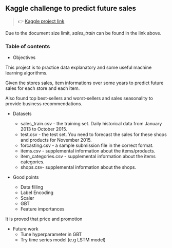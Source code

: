 ## Kaggle challenge to predict future sales
> :point_right: [Kaggle project link](https://www.kaggle.com/c/competitive-data-science-predict-future-sales)

Due to the document size limit, *sales_train* can be found in the link above.

### Table of contents
* Objectives

This project is to practice data explanatory and some useful machine learning algorithms.

Given the stores sales, item informations over some years to predict future sales for each store and each item.

Also found top best-sellers and worst-sellers and sales seasonality to provide business recommendations.

* Datasets

  - sales_train.csv - the training set. Daily historical data from January 2013 to October 2015.
  - test.csv - the test set. You need to forecast the sales for these shops and products for November 2015.
  - forcasting.csv - a sample submission file in the correct format.
  - items.csv - supplemental information about the items/products.
  - item_categories.csv  - supplemental information about the items categories.
  - shops.csv- supplemental information about the shops.

* Good points
  - Data filling
  - Label Encoding
  - Scaler
  - GBT
  - Feature importances

It is proved that price and promotion

* Future work
  - Tune hyperparameter in GBT
  - Try time series model (e.g LSTM model)
